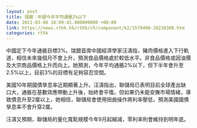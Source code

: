 ```yaml
---
layout: post
title: 瑞銀：中國今年平均通脹2%以下
date: 2021-03-08 16:09:41.000000000 +08:00
link: https://news.rthk.hk/rthk/ch/component/k2/1579400-20210308.htm
categories: rthk
---
```


中國定下今年通脹目標3%。瑞銀首席中國經濟學家汪濤指，豬肉價格進入下行軌道，相信未來幾個月不會上升，預測食品價格處於較低水平。非食品價格或因油價及大宗商品價格上升而向上。她預測，今年平均通脹2%以下，但下半年會升至2.5%以上，目前3%的目標有足夠容忍空間。

美國10年期國債孳息率近期顯著上升。汪濤指出，聯儲局已表明目前全球產出缺口大，通脹在基數效應帶動上升後，始終會平復。但如果仍未能安撫市場情緒，導致債息升至2厘以上，她相信，聯儲局會使用扭曲操作將利率壓低，預測美國國債孳息率不會升穿2厘。

汪濤又預期，聯儲局的量化寬鬆規模今年9月起縮減，零利率則會維持到明年底。
